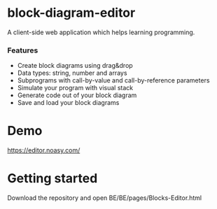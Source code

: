# block-diagram-editor
A client-side web application which helps learning programming.

<h3>Features</h3>
<ul>
  <li>Create block diagrams using drag&drop</li>
  <li>Data types: string, number and arrays</li>
  <li>Subprograms with call-by-value and call-by-reference parameters</li>
  <li>Simulate your program with visual stack</li>
  <li>Generate code out of your block diagram</li>
  <li>Save and load your block diagrams</li>
</ul>

# Demo
https://editor.noasy.com/

# Getting started
Download the repository and open BE/BE/pages/Blocks-Editor.html
